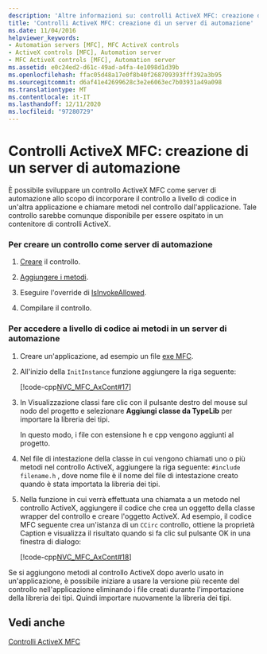 ```yaml
---
description: 'Altre informazioni su: controlli ActiveX MFC: creazione di un server di automazione'
title: 'Controlli ActiveX MFC: creazione di un server di automazione'
ms.date: 11/04/2016
helpviewer_keywords:
- Automation servers [MFC], MFC ActiveX controls
- ActiveX controls [MFC], Automation server
- MFC ActiveX controls [MFC], Automation server
ms.assetid: e0c24ed2-d61c-49ad-a4fa-4e1098d1d39b
ms.openlocfilehash: ffac05d48a17e0f8b40f268709393fff392a3b95
ms.sourcegitcommit: d6af41e42699628c3e2e6063ec7b03931a49a098
ms.translationtype: MT
ms.contentlocale: it-IT
ms.lasthandoff: 12/11/2020
ms.locfileid: "97280729"
---
```

# <a name="mfc-activex-controls-creating-an-automation-server"></a>Controlli ActiveX MFC: creazione di un server di automazione

È possibile sviluppare un controllo ActiveX MFC come server di automazione allo scopo di incorporare il controllo a livello di codice in un'altra applicazione e chiamare metodi nel controllo dall'applicazione. Tale controllo sarebbe comunque disponibile per essere ospitato in un contenitore di controlli ActiveX.

### <a name="to-create-a-control-as-an-automation-server"></a>Per creare un controllo come server di automazione

1. [Creare](reference/mfc-activex-control-wizard.md) il controllo.

1. [Aggiungere i metodi](mfc-activex-controls-methods.md).

1. Eseguire l'override di [IsInvokeAllowed](reference/colecontrol-class.md#isinvokeallowed).

1. Compilare il controllo.

### <a name="to-programmatically-access-the-methods-in-an-automation-server"></a>Per accedere a livello di codice ai metodi in un server di automazione

1. Creare un'applicazione, ad esempio un file [exe MFC](reference/mfc-application-wizard.md).

1. All'inizio della `InitInstance` funzione aggiungere la riga seguente:

   [!code-cpp[NVC_MFC_AxCont#17](codesnippet/cpp/mfc-activex-controls-creating-an-automation-server_1.cpp)]

1. In Visualizzazione classi fare clic con il pulsante destro del mouse sul nodo del progetto e selezionare **Aggiungi classe da TypeLib** per importare la libreria dei tipi.

   In questo modo, i file con estensione h e cpp vengono aggiunti al progetto.

1. Nel file di intestazione della classe in cui vengono chiamati uno o più metodi nel controllo ActiveX, aggiungere la riga seguente: `#include filename.h` , dove nome file è il nome del file di intestazione creato quando è stata importata la libreria dei tipi.

1. Nella funzione in cui verrà effettuata una chiamata a un metodo nel controllo ActiveX, aggiungere il codice che crea un oggetto della classe wrapper del controllo e creare l'oggetto ActiveX. Ad esempio, il codice MFC seguente crea un'istanza di un `CCirc` controllo, ottiene la proprietà Caption e visualizza il risultato quando si fa clic sul pulsante OK in una finestra di dialogo:

   [!code-cpp[NVC_MFC_AxCont#18](codesnippet/cpp/mfc-activex-controls-creating-an-automation-server_2.cpp)]

Se si aggiungono metodi al controllo ActiveX dopo averlo usato in un'applicazione, è possibile iniziare a usare la versione più recente del controllo nell'applicazione eliminando i file creati durante l'importazione della libreria dei tipi. Quindi importare nuovamente la libreria dei tipi.

## <a name="see-also"></a>Vedi anche

[Controlli ActiveX MFC](mfc-activex-controls.md)
